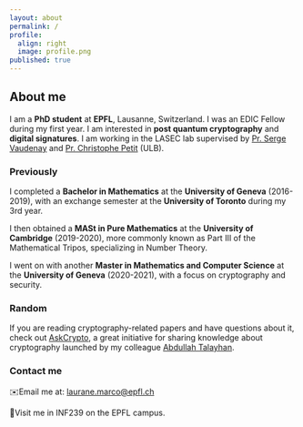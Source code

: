 ```yaml
---
layout: about
permalink: /
profile:
  align: right
  image: profile.png
published: true
---
```


## About me 
I am a **PhD student** at **EPFL**, Lausanne, Switzerland. I was an EDIC Fellow during my first year.
I am interested in **post quantum cryptography** and **digital signatures**. 
I am working in the LASEC lab supervised by [Pr. Serge Vaudenay](https://lasec.epfl.ch/people/vaudenay/) and [Pr. Christophe Petit](https://christophe.petit.web.ulb.be) (ULB). 

### Previously

I completed a **Bachelor in Mathematics** at the **University of Geneva** (2016-2019), with an exchange semester at the **University of Toronto** during my 3rd year.

I then obtained a **MASt in Pure Mathematics** at the **University of Cambridge** (2019-2020), more commonly known as Part III of the Mathematical Tripos, specializing in Number Theory. 

I went on with another **Master in Mathematics and Computer Science** at the **University of Geneva** (2020-2021), with a focus on cryptography and security.


### Random 
If you are reading cryptography-related papers and have questions about it, check out [AskCrypto](https://askcryp.to), a great initiative for sharing knowledge about cryptography launched by my colleague [Abdullah Talayhan](https://www.abdullahtalayhan.com).



### Contact me 
✉️Email me at: laurane.marco@epfl.ch 

📍Visit me in INF239 on the EPFL campus.  
